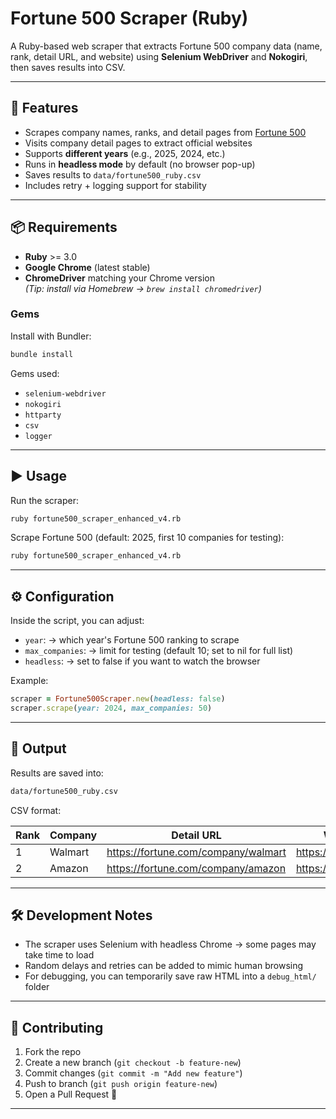 # Fortune 500 Scraper (Ruby)

A Ruby-based web scraper that extracts Fortune 500 company data (name, rank, detail URL, and website) using **Selenium WebDriver** and **Nokogiri**, then saves results into CSV.

---

## 🚀 Features

- Scrapes company names, ranks, and detail pages from [Fortune 500](https://fortune.com/ranking/fortune500/)
- Visits company detail pages to extract official websites
- Supports **different years** (e.g., 2025, 2024, etc.)
- Runs in **headless mode** by default (no browser pop-up)
- Saves results to `data/fortune500_ruby.csv`
- Includes retry + logging support for stability

---

## 📦 Requirements

- **Ruby** >= 3.0
- **Google Chrome** (latest stable)
- **ChromeDriver** matching your Chrome version  
  *(Tip: install via Homebrew → `brew install chromedriver`)*

### Gems

Install with Bundler:

```bash
bundle install
```

Gems used:
- `selenium-webdriver`
- `nokogiri`
- `httparty`
- `csv`
- `logger`

---

## ▶️ Usage

Run the scraper:

```bash
ruby fortune500_scraper_enhanced_v4.rb
```

Scrape Fortune 500 (default: 2025, first 10 companies for testing):

```bash
ruby fortune500_scraper_enhanced_v4.rb
```

---

## ⚙️ Configuration

Inside the script, you can adjust:

- `year`: → which year's Fortune 500 ranking to scrape
- `max_companies`: → limit for testing (default 10; set to nil for full list)
- `headless`: → set to false if you want to watch the browser

Example:

```ruby
scraper = Fortune500Scraper.new(headless: false)
scraper.scrape(year: 2024, max_companies: 50)
```

---

## 📂 Output

Results are saved into:

```bash
data/fortune500_ruby.csv
```

CSV format:

| Rank | Company | Detail URL | Website |
|------|---------|------------|---------|
| 1 | Walmart | https://fortune.com/company/walmart | https://walmart.com |
| 2 | Amazon | https://fortune.com/company/amazon | https://amazon.com |

---

## 🛠 Development Notes

- The scraper uses Selenium with headless Chrome → some pages may take time to load
- Random delays and retries can be added to mimic human browsing
- For debugging, you can temporarily save raw HTML into a `debug_html/` folder

---

## 🤝 Contributing

1. Fork the repo
2. Create a new branch (`git checkout -b feature-new`)
3. Commit changes (`git commit -m "Add new feature"`)
4. Push to branch (`git push origin feature-new`)
5. Open a Pull Request 🚀

---
